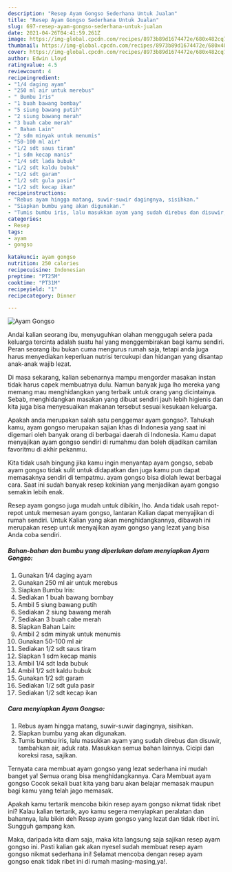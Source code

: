 ```yaml
---
description: "Resep Ayam Gongso Sederhana Untuk Jualan"
title: "Resep Ayam Gongso Sederhana Untuk Jualan"
slug: 697-resep-ayam-gongso-sederhana-untuk-jualan
date: 2021-04-26T04:41:59.261Z
image: https://img-global.cpcdn.com/recipes/8973b89d1674472e/680x482cq70/ayam-gongso-foto-resep-utama.jpg
thumbnail: https://img-global.cpcdn.com/recipes/8973b89d1674472e/680x482cq70/ayam-gongso-foto-resep-utama.jpg
cover: https://img-global.cpcdn.com/recipes/8973b89d1674472e/680x482cq70/ayam-gongso-foto-resep-utama.jpg
author: Edwin Lloyd
ratingvalue: 4.5
reviewcount: 4
recipeingredient:
- "1/4 daging ayam"
- "250 ml air untuk merebus"
- " Bumbu Iris"
- "1 buah bawang bombay"
- "5 siung bawang putih"
- "2 siung bawang merah"
- "3 buah cabe merah"
- " Bahan Lain"
- "2 sdm minyak untuk menumis"
- "50-100 ml air"
- "1/2 sdt saus tiram"
- "1 sdm kecap manis"
- "1/4 sdt lada bubuk"
- "1/2 sdt kaldu bubuk"
- "1/2 sdt garam"
- "1/2 sdt gula pasir"
- "1/2 sdt kecap ikan"
recipeinstructions:
- "Rebus ayam hingga matang, suwir-suwir dagingnya, sisihkan."
- "Siapkan bumbu yang akan digunakan."
- "Tumis bumbu iris, lalu masukkan ayam yang sudah direbus dan disuwir, tambahkan air, aduk rata. Masukkan semua bahan lainnya. Cicipi dan koreksi rasa, sajikan."
categories:
- Resep
tags:
- ayam
- gongso

katakunci: ayam gongso 
nutrition: 250 calories
recipecuisine: Indonesian
preptime: "PT25M"
cooktime: "PT31M"
recipeyield: "1"
recipecategory: Dinner

---
```



![Ayam Gongso](https://img-global.cpcdn.com/recipes/8973b89d1674472e/680x482cq70/ayam-gongso-foto-resep-utama.jpg)

Andai kalian seorang ibu, menyuguhkan olahan menggugah selera pada keluarga tercinta adalah suatu hal yang menggembirakan bagi kamu sendiri. Peran seorang ibu bukan cuma mengurus rumah saja, tetapi anda juga harus menyediakan keperluan nutrisi tercukupi dan hidangan yang disantap anak-anak wajib lezat.

Di masa  sekarang, kalian sebenarnya mampu mengorder masakan instan tidak harus capek membuatnya dulu. Namun banyak juga lho mereka yang memang mau menghidangkan yang terbaik untuk orang yang dicintainya. Sebab, menghidangkan masakan yang dibuat sendiri jauh lebih higienis dan kita juga bisa menyesuaikan makanan tersebut sesuai kesukaan keluarga. 



Apakah anda merupakan salah satu penggemar ayam gongso?. Tahukah kamu, ayam gongso merupakan sajian khas di Indonesia yang saat ini digemari oleh banyak orang di berbagai daerah di Indonesia. Kamu dapat menyajikan ayam gongso sendiri di rumahmu dan boleh dijadikan camilan favoritmu di akhir pekanmu.

Kita tidak usah bingung jika kamu ingin menyantap ayam gongso, sebab ayam gongso tidak sulit untuk didapatkan dan juga kamu pun dapat memasaknya sendiri di tempatmu. ayam gongso bisa diolah lewat berbagai cara. Saat ini sudah banyak resep kekinian yang menjadikan ayam gongso semakin lebih enak.

Resep ayam gongso juga mudah untuk dibikin, lho. Anda tidak usah repot-repot untuk memesan ayam gongso, lantaran Kalian dapat menyajikan di rumah sendiri. Untuk Kalian yang akan menghidangkannya, dibawah ini merupakan resep untuk menyajikan ayam gongso yang lezat yang bisa Anda coba sendiri.

<!--inarticleads1-->

##### Bahan-bahan dan bumbu yang diperlukan dalam menyiapkan Ayam Gongso:

1. Gunakan 1/4 daging ayam
1. Gunakan 250 ml air untuk merebus
1. Siapkan  Bumbu Iris:
1. Sediakan 1 buah bawang bombay
1. Ambil 5 siung bawang putih
1. Sediakan 2 siung bawang merah
1. Sediakan 3 buah cabe merah
1. Siapkan  Bahan Lain:
1. Ambil 2 sdm minyak untuk menumis
1. Gunakan 50-100 ml air
1. Sediakan 1/2 sdt saus tiram
1. Siapkan 1 sdm kecap manis
1. Ambil 1/4 sdt lada bubuk
1. Ambil 1/2 sdt kaldu bubuk
1. Gunakan 1/2 sdt garam
1. Sediakan 1/2 sdt gula pasir
1. Sediakan 1/2 sdt kecap ikan




<!--inarticleads2-->

##### Cara menyiapkan Ayam Gongso:

1. Rebus ayam hingga matang, suwir-suwir dagingnya, sisihkan.
1. Siapkan bumbu yang akan digunakan.
1. Tumis bumbu iris, lalu masukkan ayam yang sudah direbus dan disuwir, tambahkan air, aduk rata. Masukkan semua bahan lainnya. Cicipi dan koreksi rasa, sajikan.




Ternyata cara membuat ayam gongso yang lezat sederhana ini mudah banget ya! Semua orang bisa menghidangkannya. Cara Membuat ayam gongso Cocok sekali buat kita yang baru akan belajar memasak maupun bagi kamu yang telah jago memasak.

Apakah kamu tertarik mencoba bikin resep ayam gongso nikmat tidak ribet ini? Kalau kalian tertarik, ayo kamu segera menyiapkan peralatan dan bahannya, lalu bikin deh Resep ayam gongso yang lezat dan tidak ribet ini. Sungguh gampang kan. 

Maka, daripada kita diam saja, maka kita langsung saja sajikan resep ayam gongso ini. Pasti kalian gak akan nyesel sudah membuat resep ayam gongso nikmat sederhana ini! Selamat mencoba dengan resep ayam gongso enak tidak ribet ini di rumah masing-masing,ya!.

